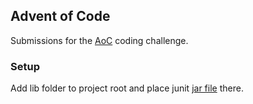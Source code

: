 ## Advent of Code

Submissions for the [AoC](https://adventofcode.com/2020) coding challenge.

### Setup

Add lib folder to project root and place junit [jar file](https://search.maven.org/search?q=g:org.junit.platform%20AND%20a:junit-platform-console-standalone) there.
